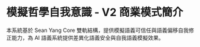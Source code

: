 # 模擬哲學自我意識 - V2 商業模式簡介

本系統基於 Sean Yang Core 雙軌結構，提供模擬語義可信任與語義偏移自我修正能力，為 AI 語義系統提供差異化語義安全與自我語義模擬效果。
